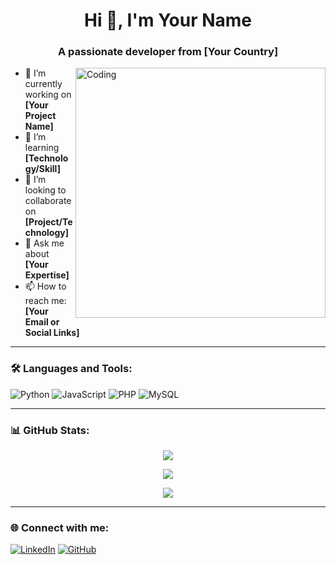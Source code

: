 <h1 align="center">Hi 👋, I'm Your Name</h1>
<h3 align="center">A passionate developer from [Your Country]</h3>

<img align="right" alt="Coding" width="400" src="https://raw.githubusercontent.com/FenilKachhadiya11/FenilKachhadiya11/main/assets/coding.gif">

- 🔭 I’m currently working on **[Your Project Name]**
- 🌱 I’m learning **[Technology/Skill]**
- 👯 I’m looking to collaborate on **[Project/Technology]**
- 💬 Ask me about **[Your Expertise]**
- 📫 How to reach me: **[Your Email or Social Links]**

---

### 🛠️ Languages and Tools:
![Python](https://img.shields.io/badge/Python-3776AB?style=for-the-badge&logo=python&logoColor=white)
![JavaScript](https://img.shields.io/badge/JavaScript-F7DF1E?style=for-the-badge&logo=javascript&logoColor=black)
![PHP](https://img.shields.io/badge/PHP-777BB4?style=for-the-badge&logo=php&logoColor=white)
![MySQL](https://img.shields.io/badge/MySQL-005C84?style=for-the-badge&logo=mysql&logoColor=white)

---

### 📊 GitHub Stats:
<p align="center">
  <img src="https://github-readme-streak-stats.herokuapp.com/?user=AryanAmipara3&theme=algolia" />
</p>
<p align="center">
  <img src="https://github-readme-stats.vercel.app/api?username=AryanAmipara3&show_icons=true&theme=algolia" />
</p>
<p align="center">
  <img src="https://github-readme-stats.vercel.app/api/top-langs/?username=AryanAmipara3&layout=compact&theme=algolia" />
</p>

---

### 🌐 Connect with me:
[![LinkedIn](https://img.shields.io/badge/LinkedIn-blue?style=for-the-badge&logo=linkedin)](https://www.linkedin.com/in/aryan-amipara-688206238)
[![GitHub](https://img.shields.io/badge/GitHub-100000?style=for-the-badge&logo=github)](https://github.com/AryanAmipara3)
